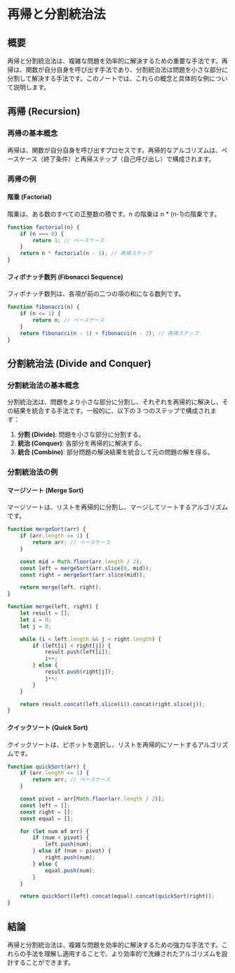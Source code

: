 # 再帰と分割統治法

## 概要

再帰と分割統治法は、複雑な問題を効率的に解決するための重要な手法です。再帰は、関数が自分自身を呼び出す手法であり、分割統治法は問題を小さな部分に分割して解決する手法です。このノートでは、これらの概念と具体的な例について説明します。

## 再帰 (Recursion)

### 再帰の基本概念

再帰は、関数が自分自身を呼び出すプロセスです。再帰的なアルゴリズムは、ベースケース（終了条件）と再帰ステップ（自己呼び出し）で構成されます。

### 再帰の例

#### 階乗 (Factorial)

階乗は、ある数のすべての正整数の積です。n の階乗は n \* (n-1)の階乗です。

```javascript
function factorial(n) {
    if (n === 0) {
        return 1; // ベースケース
    }
    return n * factorial(n - 1); // 再帰ステップ
}
```

#### フィボナッチ数列 (Fibonacci Sequence)

フィボナッチ数列は、各項が前の二つの項の和になる数列です。

```javascript
function fibonacci(n) {
    if (n <= 1) {
        return n; // ベースケース
    }
    return fibonacci(n - 1) + fibonacci(n - 2); // 再帰ステップ
}
```

## 分割統治法 (Divide and Conquer)

### 分割統治法の基本概念

分割統治法は、問題をより小さな部分に分割し、それぞれを再帰的に解決し、その結果を統合する手法です。一般的に、以下の 3 つのステップで構成されます：

1. **分割 (Divide)**: 問題を小さな部分に分割する。
2. **統治 (Conquer)**: 各部分を再帰的に解決する。
3. **統合 (Combine)**: 部分問題の解決結果を統合して元の問題の解を得る。

### 分割統治法の例

#### マージソート (Merge Sort)

マージソートは、リストを再帰的に分割し、マージしてソートするアルゴリズムです。

```javascript
function mergeSort(arr) {
    if (arr.length <= 1) {
        return arr; // ベースケース
    }

    const mid = Math.floor(arr.length / 2);
    const left = mergeSort(arr.slice(0, mid));
    const right = mergeSort(arr.slice(mid));

    return merge(left, right);
}

function merge(left, right) {
    let result = [];
    let i = 0;
    let j = 0;

    while (i < left.length && j < right.length) {
        if (left[i] < right[j]) {
            result.push(left[i]);
            i++;
        } else {
            result.push(right[j]);
            j++;
        }
    }

    return result.concat(left.slice(i)).concat(right.slice(j));
}
```

#### クイックソート (Quick Sort)

クイックソートは、ピボットを選択し、リストを再帰的にソートするアルゴリズムです。

```javascript
function quickSort(arr) {
    if (arr.length <= 1) {
        return arr; // ベースケース
    }

    const pivot = arr[Math.floor(arr.length / 2)];
    const left = [];
    const right = [];
    const equal = [];

    for (let num of arr) {
        if (num < pivot) {
            left.push(num);
        } else if (num > pivot) {
            right.push(num);
        } else {
            equal.push(num);
        }
    }

    return quickSort(left).concat(equal).concat(quickSort(right));
}
```

## 結論

再帰と分割統治法は、複雑な問題を効率的に解決するための強力な手法です。これらの手法を理解し適用することで、より効率的で洗練されたアルゴリズムを設計することができます。
